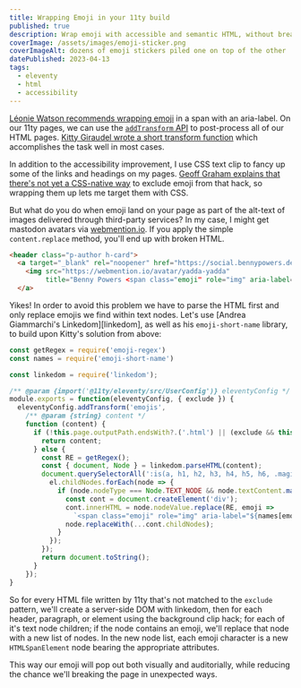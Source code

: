 ```yaml
---
title: Wrapping Emoji in your 11ty build
published: true
description: Wrap emoji with accessible and semantic HTML, without breaking your pages
coverImage: /assets/images/emoji-sticker.png
coverImageAlt: dozens of emoji stickers piled one on top of the other
datePublished: 2023-04-13
tags:
  - eleventy
  - html
  - accessibility
---
```


[Léonie Watson recommends wrapping emoji][leonie] in a span with an aria-label. 
On our 11ty pages, we can use the [`addTransform` API][addTransform] to 
post-process all of our HTML pages. [Kitty Giraudel wrote a short transform 
function][kitty] which accomplishes the task well in most cases.

In addition to the accessibility improvement, I use CSS text clip to fancy up 
some of the links and headings on my pages. [Geoff Graham explains that there's 
not yet a CSS-native way][csstricks] to exclude emoji from that hack, so 
wrapping them up lets me target them with CSS.

But what do you do when emoji land on your page as part of the alt-text of 
images delivered through third-party services? In my case, I might get mastodon 
avatars via [webmention.io][wmio]. If you apply the simple `content.replace` 
method, you'll end up with broken HTML.

```html
<header class="p-author h-card">
  <a target="_blank" rel="noopener" href="https://social.bennypowers.dev/@bp" class="avatar">
    <img src="https://webmention.io/avatar/yadda-yadda"
         title="Benny Powers <span class="emoji" role="img" aria-label="flag: Canada" title="flag: Canada">🇨🇦</span>️<span class="emoji" role="img" aria-label="flag: Israel" title="flag: Israel">🇮🇱</span>️">
  </a>
```

Yikes! In order to avoid this problem we have to parse the HTML first and only 
replace emojis we find within text nodes. Let's use [Andrea Giammarchi's 
Linkedom][linkedom], as well as his `emoji-short-name` library, to build upon 
Kitty's solution from above:

```js
const getRegex = require('emoji-regex')
const names = require('emoji-short-name')

const linkedom = require('linkedom');

/** @param {import('@11ty/eleventy/src/UserConfig')} eleventyConfig */
module.exports = function(eleventyConfig, { exclude }) {
  eleventyConfig.addTransform('emojis',
    /** @param {string} content */
    function (content) {
      if (!this.page.outputPath.endsWith?.('.html') || (exclude && this.page.outputPath.match?.(exclude))) {
        return content;
      } else {
        const RE = getRegex();
        const { document, Node } = linkedom.parseHTML(content);
        document.querySelectorAll(':is(a, h1, h2, h3, h4, h5, h6, .magic-color, p)').forEach(el => {
          el.childNodes.forEach(node => {
            if (node.nodeType === Node.TEXT_NODE && node.textContent.match(RE)) {
              const cont = document.createElement('div');
              cont.innerHTML = node.nodeValue.replace(RE, emoji =>
                `<span class="emoji" role="img" aria-label="${names[emoji] ?? 'unknown emoji'}">${emoji}</span>`);
              node.replaceWith(...cont.childNodes);
            }
          });
        });
        return document.toString();
      }
    });
}
```

So for every HTML file written by 11ty that's not matched to the `exclude` 
pattern, we'll create a server-side DOM with linkedom, then for each header, 
paragraph, or element using the background clip hack; for each of it's text node 
children; if the node contains an emoji, we'll replace that node with a new list 
of nodes. In the new node list, each emoji character is a new `HTMLSpanElement` 
node bearing the appropriate attributes.

This way our emoji will pop out both visually and auditorially, while reducing 
the chance we'll breaking the page in unexpected ways.

[leonie]: https://tink.uk/accessible-emoji/
[addTransform]: https://www.11ty.dev/docs/config/#transforms
[kitty]: https://kittygiraudel.com/2021/01/02/accessible-emojis-with-11ty/
[csstricks]: https://css-tricks.com/excluding-emojis-from-transparent-text-clipping/
[wmio]: https://webmention.io/
